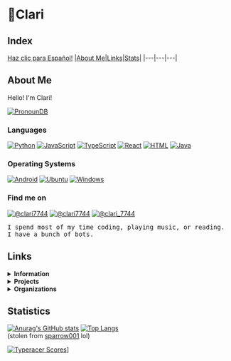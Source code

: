 # 💜Clari
## Index
[Haz clic para Español!](LEERME.md)
|[About Me](README.md#About-Me)|[Links](README.md#Links)|[Stats](README.md#Statistics)|
|---|---|---|

## About Me
Hello! I'm Clari!<br/>

[![PronounDB](https://img.shields.io/endpoint?color=violet&labelColor=9542f5&style=&url=https://pronoundb.org/shields/6136ba49b023ba50b9c7bc70.json?capitalize&locale=en)](https://pronoundb.org)
### Languages
[![Python](https://img.shields.io/badge/Python-gray?logo=python&style=flat-square)](https://python.org) [![JavaScript](https://img.shields.io/badge/JavaScript-gray?logo=javascript&style=flat-square)](https://developer.mozilla.org/en-US/docs/Glossary/JavaScript) [![TypeScript](https://img.shields.io/badge/TypeScript-gray?logo=typescript&style=flat-square)](https://typescriptlang.org) [![React](https://img.shields.io/badge/React-gray?logo=react&style=flat-square)](https://react.dev) [![HTML](https://img.shields.io/badge/HTML-gray?logo=html5&style=flat-square)](https://developer.mozilla.org/en-US/docs/Glossary/HTML) [![Java](https://img.shields.io/badge/Java-gray?logo=java&style=flat-square)](https://www.java.com/en/)
### Operating Systems
[![Android](https://img.shields.io/badge/Android-13-3ddc84?logo=android&style=flat-square)](https://android.com) [![Ubuntu](https://img.shields.io/badge/Ubuntu-22.04-e95420?logo=ubuntu&style=flat-square)](https://ubuntu.com) [![Windows](https://img.shields.io/badge/Windows-10-00adef?logo=windows&style=flat-square)](https://microsoft.com/en-us/windows)
### Find me on
<a href="https://discord.com/users/642416218967375882" target="_blank"><img src="https://img.shields.io/badge/Discord-@clari7744-white?logo=discord&style=flat-square&color=454FBF&labelColor=black" alt="@clari7744"></a>
<a href="https://twitter.com/clari7744" target="_blank"><img src="https://img.shields.io/badge/Twitter-@clari7744-1da1f2?logo=twitter&style=flat-square&labelColor=black" alt="@clari7744"></a>
<a href="https://youtube.com/@clari_7744" target="_blank"><img src="https://img.shields.io/badge/YouTube-@clari__7744-ff0000?logo=youtube&style=flat-square&logoColor=ff0000&labelColor=black" alt="@clari_7744"></a>

<pre>I spend most of my time coding, playing music, or reading.
I have a bunch of bots.</pre>

## Links


<details><summary><strong>Information</strong></summary><br/>
  <ul>
    <li><a href="https://en.pronouns.page/@clari7744" target="_blank">Pronouns.page</a></li>
    <li><a href="https://cake.avris.it/pC6" target="_blank">Attraction Layer Cake</a></li>
  </ul>
</details>

<!--details>
  <summary>
    <strong>Socials</strong>
  </summary><br/>
    <a href="https://twitter.com/clari7744" target="_blank"><img src="https://img.shields.io/badge/Twitter-@clari7744-white?logo=twitter&style=flat-square&labelColor=blue&logoColor=white" alt="@clari7744"></a>
    <a href="https://youtube.com/@clari_7744" target="_blank"><img src="https://img.shields.io/badge/YouTube-@clari__7744-white?logo=youtube&style=flat-square&labelColor=ff0000"></a>
    <a href="https://discord.com/users/642416218967375882" target="_blank"><img src="https://img.shields.io/badge/Discord-@clari7744-white?logo=discord&style=flat-square"></a>
</details-->

<details>
  <summary>
    <strong>Projects</strong>
  </summary><br/>
  Discord
  <ul>
    <li><a href="https://discord.gg/EQkDnBS" target="_blank">My Server</a></li>
    <li><a href="https://discord.com/oauth2/authorize?client_id=742036262004981801&scope=bot+applications.commands&permissions=8" target="_blank">Clari's Helper</a></li>
  </ul>
  Games
  <ul>
    <li><a href="https://ttt.zanderp25.com" target="_blank">TicTacToe Online</a></li>
    <li><a href="https://replit.com/@clari7744/TicTacToepy?v=1" target="_blank">TicTacToe.py</a></li>
  </ul>
</details>

<details>
  <summary>
    <strong>Organizations</strong>
  </summary><br/>
  <ul>
    <li><a href="https://github.com/PortalDiscordDevelopment" target="_blank">Portal</a></li>
  </ul>
</details>

## Statistics
[![Anurag's GitHub stats](https://github-readme-stats.vercel.app/api?username=clari7744)](https://github.com/anuraghazra/github-readme-stats)
[![Top Langs](https://github-readme-stats.vercel.app/api/top-langs/?username=clari7744)](https://github.com/anuraghazra/github-readme-stats)<br/>
(stolen from [sparrow001](https://github.com/sparrow001) lol)


[![Typeracer Scores](https://data.typeracer.com/misc/badge?user=clari_7744)](https://data.typeracer.com/pit/profile?user=clari_7744)]
